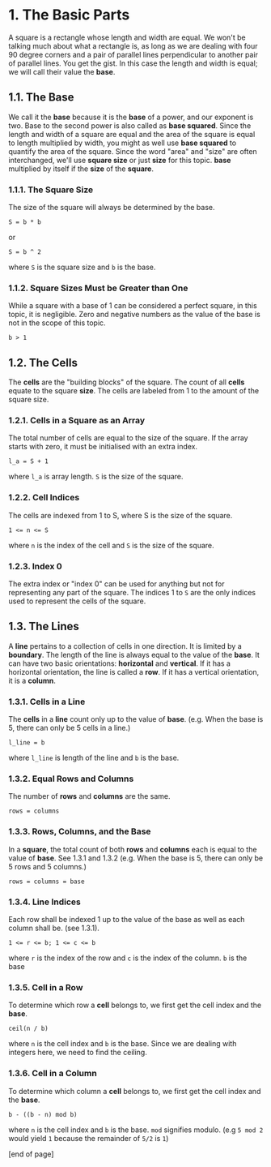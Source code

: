 # 1. The Basic Parts

A square is a rectangle whose length and width are equal. We won't be talking much about what a rectangle is, as long as we are dealing with four 90 degree corners and a pair of parallel lines perpendicular to another pair of parallel lines. You get the gist. In this case the length and width is equal; we will call their value the **base**.

## 1.1. The Base
We call it the **base** because it is the **base** of a power, and our exponent is two. Base to the second power is also called as **base squared**. Since the length and width of a square are equal and the area of the square is equal to length multiplied by width, you might as well use **base squared** to quantify the area of the square. Since the word "area" and "size" are often interchanged, we'll use **square size** or just **size** for this topic. **base** multiplied by itself if the **size** of the **square**.

### 1.1.1. The Square Size
The size of the square will always be determined by the base. 

`S = b * b`

or 

`S = b ^ 2`

where `S` is the square size and `b` is the base.

### 1.1.2. Square Sizes Must be Greater than One
While a square with a base of 1 can be considered a perfect square, in this topic, it is negligible. Zero and negative numbers as the value of the base is not in the scope of this topic.

`b > 1`


## 1.2. The Cells
The **cells** are the "building blocks" of the square. The count of all **cells** equate to the square **size**. The cells are labeled from 1 to the amount of the square size.

### 1.2.1. Cells in a Square as an Array
The total number of cells are equal to the size of the square. If the array starts with zero, it must be initialised with an extra index. 

`l_a = S + 1`

where `l_a` is array length. `S` is the size of the square.

### 1.2.2. Cell Indices
The cells are indexed from 1 to S, where S is the size of the square.

`1 <= n <= S`

where `n` is the index of the cell and `S` is the size of the square.

### 1.2.3. Index 0
The extra index or "index 0" can be used for anything but not for representing any part of the square. The indices 1 to `S` are the only indices used to represent the cells of the square.


## 1.3. The Lines
A **line** pertains to a collection of cells in one direction. It is limited by a **boundary**. The length of the line is always equal to the value of the **base**. It can have two basic orientations: **horizontal** and **vertical**. If it has a horizontal orientation, the line is called a **row**. If it has a vertical orientation, it is a **column**.

### 1.3.1. Cells in a Line
The **cells** in a **line** count only up to the value of **base**. (e.g. When the base is 5, there can only be 5 cells in a line.)

`l_line = b`

where `l_line` is length of the line and `b` is the base.

### 1.3.2. Equal Rows and Columns
The number of **rows** and **columns** are the same.

`rows = columns`

### 1.3.3. Rows, Columns, and the Base
In a **square**, the total count of both **rows** and **columns** each is equal to the value of **base**. See 1.3.1 and 1.3.2 (e.g. When the base is 5, there can only be 5 rows and 5 columns.)

`rows = columns = base`

### 1.3.4. Line Indices
Each row shall be indexed 1 up to the value of the base as well as each column shall be. (see 1.3.1).

`1 <= r <= b; 1 <= c <= b`

where `r` is the index of the row and `c` is the index of the column. `b` is the base

### 1.3.5. Cell in a Row
To determine which row a **cell** belongs to, we first get the cell index and the **base**.

`ceil(n / b)`

where `n` is the cell index and `b` is the base. Since we are dealing with integers here, we need to find the ceiling.

### 1.3.6. Cell in a Column
To determine which column a **cell** belongs to, we first get the cell index and the **base**. 

`b - ((b - n) mod b)`

where `n` is the cell index and `b` is the base. `mod` signifies modulo. (e.g `5 mod 2` would yield `1` because the remainder of `5/2` is `1`)

[end of page]